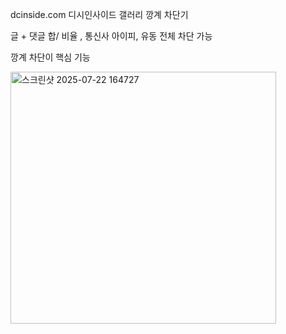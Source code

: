 dcinside.com 디시인사이드  갤러리 깡계 차단기

글 + 댓글 합/ 비율 , 통신사 아이피, 유동 전체 차단 가능

깡계 차단이 핵심 기능

<img width="425" height="403" alt="스크린샷 2025-07-22 164727" src="https://github.com/user-attachments/assets/1aa3a3f1-34f8-49d2-962d-0d77002f8159" />
